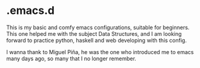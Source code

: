 # .emacs.d

This is my basic and comfy emacs configurations, suitable for beginners. 
This one helped me with the subject Data Structures, and I am looking forward
to practice python, haskell and web developing with this config. 

I wanna thank to Miguel Piña, 
he was the one who introduced me to emacs many days ago,
so many that I no longer remember.

